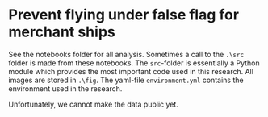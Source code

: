 Prevent flying under false flag for merchant ships
==================================================

See the notebooks folder for all analysis.
Sometimes a call to the `.\src` folder is made from these notebooks.
The `src`-folder is essentially a Python module which provides the most important code used in this research.
All images are stored in `.\fig`.
The yaml-file `environment.yml` contains the environment used in the research.

Unfortunately, we cannot make the data public yet.